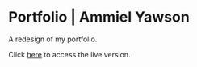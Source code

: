 # Portfolio | Ammiel Yawson
A redesign of my portfolio.

Click [here](https://v2.ammielyawson.com) to access the live version.